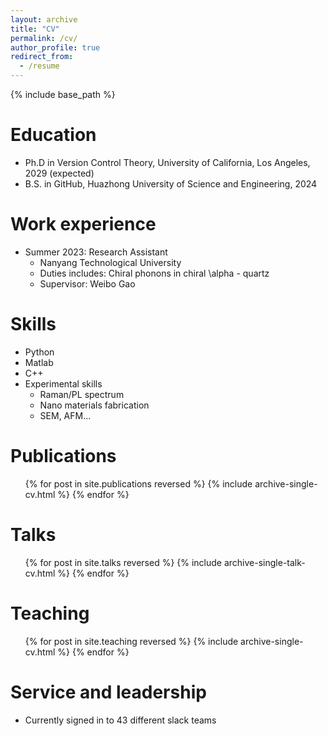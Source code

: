 ```yaml
---
layout: archive
title: "CV"
permalink: /cv/
author_profile: true
redirect_from:
  - /resume
---
```


{% include base_path %}

Education
======
* Ph.D in Version Control Theory, University of California, Los Angeles, 2029 (expected)
* B.S. in GitHub, Huazhong University of Science and Engineering, 2024

Work experience
======
* Summer 2023: Research Assistant
  * Nanyang Technological University
  * Duties includes: Chiral phonons in chiral \alpha - quartz
  * Supervisor: Weibo Gao
  
Skills
======
* Python
* Matlab
* C++
* Experimental skills
  * Raman/PL spectrum
  * Nano materials fabrication
  * SEM, AFM...

Publications
======
  <ul>{% for post in site.publications reversed %}
    {% include archive-single-cv.html %}
  {% endfor %}</ul>
  
Talks
======
  <ul>{% for post in site.talks reversed %}
    {% include archive-single-talk-cv.html  %}
  {% endfor %}</ul>
  
Teaching
======
  <ul>{% for post in site.teaching reversed %}
    {% include archive-single-cv.html %}
  {% endfor %}</ul>
  
Service and leadership
======
* Currently signed in to 43 different slack teams
